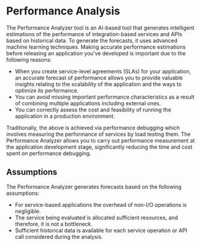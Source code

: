 # Performance Analysis

The Performance Analyzer tool is an AI-based tool that generates intelligent estimations of the performance of integration-based services and APIs based on historical data. To generate the forecasts, it uses advanced machine learning techniques.
Making accurate performance estimations before releasing an application you've developed is important due to the following reasons:

- When you create service-level agreements (SLAs) for your application, an accurate forecast of performance allows you to provide valuable insights relating to the scalability of the application and the ways to optimize its performance.
- You can avoid missing important performance characteristics as a result of combining multiple applications including external ones.
- You can correctly assess the cost and feasibility of running the application in a production environment.

Traditionally, the above is achieved via performance debugging which involves measuring the performance of services by load testing them. The Performance Analyzer allows you to carry out performance measurement at the application development stage, significantly reducing the time and cost spent on performance debugging.

## Assumptions

The Performance Analyzer generates forecasts based on the following assumptions:

- For service-based applications the overhead of non-I/O operations is negligible.
- The service being evaluated is allocated sufficient resources, and therefore, it is not a bottleneck.
- Sufficient historical data is available for each service operation or API call considered during the analysis.